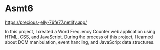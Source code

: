 # Asmt6
https://precious-jelly-76fe77.netlify.app/


In this project, I created a Word Frequency Counter web application using HTML, CSS, and JavaScript. During the process of this project, I learned about DOM manipulation, event handling, and JavaScript data structures.
